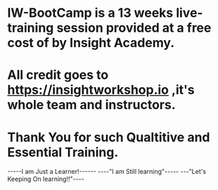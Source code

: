 # IW-BootCamp is a 13 weeks live-training session provided at a free cost of by Insight Academy.
# All credit goes to https://insightworkshop.io ,it's whole team and instructors.
# Thank You for such Qualtitive and Essential Training.
-----I am Just a Learner!------
----"I am Still learning"-----
---"Let's Keeping On learning!!"----
